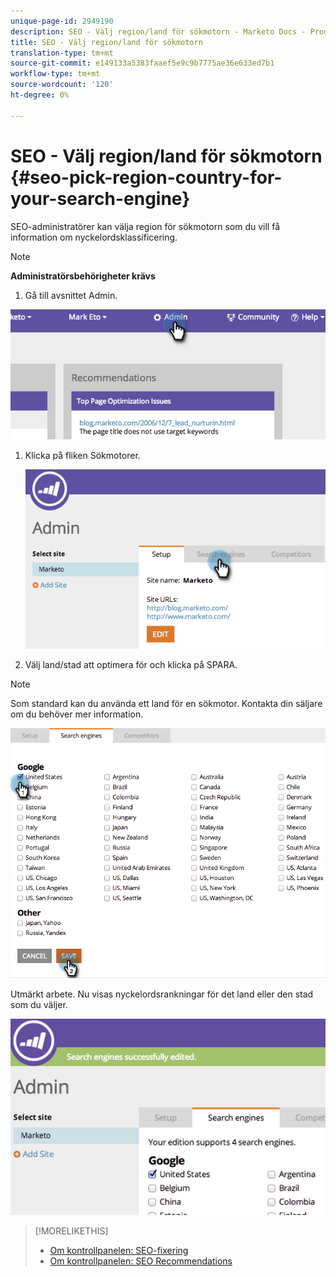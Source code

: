 ```yaml
---
unique-page-id: 2949190
description: SEO - Välj region/land för sökmotorn - Marketo Docs - Produktdokumentation
title: SEO - Välj region/land för sökmotorn
translation-type: tm+mt
source-git-commit: e149133a5383faaef5e9c9b7775ae36e633ed7b1
workflow-type: tm+mt
source-wordcount: '120'
ht-degree: 0%

---
```



# SEO - Välj region/land för sökmotorn {#seo-pick-region-country-for-your-search-engine}

SEO-administratörer kan välja region för sökmotorn som du vill få information om nyckelordsklassificering.

>[!NOTE]
>
>**Administratörsbehörigheter krävs**

1. Gå till avsnittet Admin.

![](assets/image2014-9-17-21-3a6-3a43.png)

1. Klicka på fliken Sökmotorer.

   ![](assets/image2014-9-17-21-3a7-3a25.png)

1. Välj land/stad att optimera för och klicka på SPARA.

>[!NOTE]
>
>Som standard kan du använda ett land för en sökmotor. Kontakta din säljare om du behöver mer information.

![](assets/image2014-9-17-21-3a8-3a8.png)

Utmärkt arbete. Nu visas nyckelordsrankningar för det land eller den stad som du väljer.

![](assets/image2014-9-17-21-3a8-3a15.png)

>[!MORELIKETHIS]
>
>* [Om kontrollpanelen: SEO-fixering](understanding-the-seo-dashboard-seo-snapshot.md)
>* [Om kontrollpanelen: SEO Recommendations](understanding-the-seo-dashboard-seo-recommendations.md)

>



